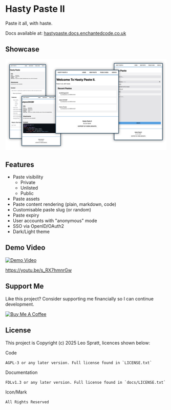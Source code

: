 # Hasty Paste II
Paste it all, with haste.

Docs available at: [hastypaste.docs.enchantedcode.co.uk](https://hastypaste.docs.enchantedcode.co.uk/)

## Showcase
![Showcase image, showing several app pages](./docs/static/showcase.webp)

## Features
- Paste visibility
    - Private
    - Unlisted
    - Public
- Paste assets
- Paste content rendering (plain, markdown, code)
- Customisable paste slug (or random)
- Paste expiry
- User accounts with "anonymous" mode
- SSO via OpenID/OAuth2
- Dark/Light theme

## Demo Video
[![Demo Video](https://img.youtube.com/vi/s_RX7hmnrGw/0.jpg)](https://youtu.be/s_RX7hmnrGw "Demo Video")

<https://youtu.be/s_RX7hmnrGw>

## Support Me
Like this project? Consider supporting me financially so I can continue development.

<a href="https://www.buymeacoffee.com/leospratt" target="_blank"><img src="https://cdn.buymeacoffee.com/buttons/v2/default-blue.png" alt="Buy Me A Coffee" height=60></a>

## License
This project is Copyright (c) 2025 Leo Spratt, licences shown below:

Code

    AGPL-3 or any later version. Full license found in `LICENSE.txt`

Documentation

    FDLv1.3 or any later version. Full license found in `docs/LICENSE.txt`

Icon/Mark

    All Rights Reserved
